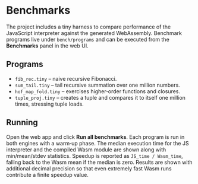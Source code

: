 # Benchmarks

The project includes a tiny harness to compare performance of the JavaScript
interpreter against the generated WebAssembly. Benchmark programs live under
`bench/programs` and can be executed from the **Benchmarks** panel in the web
UI.

## Programs

- `fib_rec.tiny` – naive recursive Fibonacci.
- `sum_tail.tiny` – tail recursive summation over one million numbers.
- `hof_map_fold.tiny` – exercises higher‑order functions and closures.
- `tuple_proj.tiny` – creates a tuple and compares it to itself one million times,
  stressing tuple loads.

## Running

Open the web app and click **Run all benchmarks**. Each program is run in both
engines with a warm‑up phase. The median execution time for the JS interpreter
and the compiled Wasm module are shown along with min/mean/stdev statistics.
Speedup is reported as `JS_time / Wasm_time`, falling back to the Wasm mean if
the median is zero. Results are shown with additional decimal precision so that
even extremely fast Wasm runs contribute a finite speedup value.
